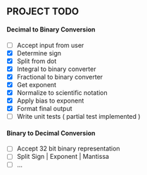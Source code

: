 ## PROJECT TODO

#### Decimal to Binary Conversion

- [ ] Accept input from user
- [x] Determine sign
- [x] Split from dot
- [x] Integral to binary converter
- [x] Fractional to binary converter
- [x] Get exponent
- [x] Normalize to scientific notation
- [x] Apply bias to exponent
- [x] Format final output
- [ ] Write unit tests ( partial test implemented )

#### Binary to Decimal Conversion

- [ ] Accept 32 bit binary representation
- [ ] Split Sign | Exponent | Mantissa
- [ ] ...